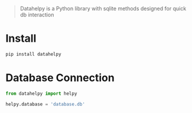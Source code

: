 > Datahelpy is a Python library with sqlite methods designed for quick db interaction

# Install
```python
pip install datahelpy
```
# Database Connection
```python
from datahelpy import helpy

helpy.database = 'database.db'
```

